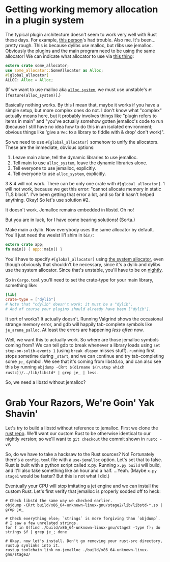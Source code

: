 # Getting working memory allocation in a plugin system

The typical plugin architecture doesn't seem to work very well with Rust these days.
For example, [this person](https://reddit.com/r/rust/comments/8rh5al/segfaulting_when_using_a_dynamic_library/)'s
had trouble. Also me. It's been... pretty rough.
This is because dylibs use malloc, but rlibs use jemalloc.
Obviously the plugins and the main program need to be using the same allocator!
We can indicate what allocator to use via
[this thing](https://doc.rust-lang.org/unstable-book/language-features/global-allocator.html):

```rust
extern crate some_allocator;
use some_allocator::SomeAllocator as Alloc;
#[global_allocator]
ALLOC: Alloc = Alloc;
```

(If we want to use malloc aka [`alloc_system`](https://doc.rust-lang.org/unstable-book/library-features/alloc-system.html), we must use unstable's `#![feature(alloc_system)]`.)

Basically nothing works.
By this I mean that, maybe it works if you have a simple setup, but more complex ones do not.
I don't know what "complex" actually means here,
but it probably involves things like "plugin refers to items in main"
and "you've actually somehow gotten jemalloc's code to run
(because I still have no idea how to do this in an isolated environment;
obvious things like 'give a `Vec` to a library to fiddle with & drop' don't work)".


So we need to use `#[global_allocator]` somehow to unify the allocators.
These are the immediate, obvious options:

1. Leave main alone, tell the dynamic libraries to use jemalloc.
2. Tell main to use `alloc_system`, leave the dynamic libraries alone.
3. Tell everyone to use jemalloc, explicitly.
4. Tell everyone to use `alloc_system`, explicitly.

3 & 4 will not work.
There can be only one crate with `#[global_allocator]`.
1 will not work, because we get this error: "cannot allocate memory in static TLS block".
I've been getting that error a lot, and so far it hasn't helped anything.
Okay! So let's use solution #2.

It doesn't work. Jemalloc remains embedded in libstd. Oh no!

But you are in luck, for I have come bearing solutions! (Sorta.)

Make main a dylib. Now everybody uses the same allocator by default.
You'll just need the weeist li'l shim in `bin/`:
```rust
extern crate app;
fn main() { app::main() }
```

You'll have to specify `#[global_allocator]` using [the system allocator](https://doc.rust-lang.org/unstable-book/library-features/alloc-system.html),
even though obviously that shouldn't be necessary, since it's a dylib and dylibs use the system allocator.
Since that's unstable, you'll have to be on [nightly](just_use_nightly.md).

So in `Cargo.toml` you'll need to set the crate-type for your main library, something like:

```toml
[lib]
crate-type = ["dylib"]
# Note that "cdylib" doesn't work; it must be a "dylib".
# And of course your plugins should already have been ["dylib"].
```

It sort of works? It actually doesn't. Running Valgrind shows the occasional strange memory error, and gdb will happily tab-complete symbols like `je_arena_palloc`. At least the errors are happening *less often* now.

Well, we want this to actually work. So where are those jemalloc symbols coming from? We can tell gdb to break whenever a library loads using `set stop-on-solib-events 1` (using `break dlopen` misses stuff). `run`ning first stops sometime during `_start`, and we can `c`ontinue and try tab-completing some `je_` symbol. We see that it's coming from libstd.so, and can also see this by running `objdump -CRrt $(dirname $(rustup which rustc))/../lib/libstd* | grep je_ | less`.

So, we need a libstd without jemalloc?

# Grab Your Razors, We're Goin' Yak Shavin'
Let's try to build a libstd without reference to jemalloc.
First we clone the [rust repo](http://github.com/rust-lang/rust/).
We'll want our custom Rust to be otherwise identical to our nightly version; so we'll want to `git checkout` the commit shown in `rustc -vV`.

So, do we have to take a hacksaw to the Rust sources? No! Fortunately there's a `config.toml` file with a `use-jemalloc` option. Let's set that to false. Rust is built with a python script called x.py. Running `x.py build` will build, and it'll also take something like an hour and a half. ...Yeah. (Maybe `x.py stage1` would be faster? But this is not what I did.)

Eventually your CPU will stop imitating a jet engine and we can install the custom Rust. Let's first verify that jemalloc is properly sodded off to heck:

```
# Check libstd the same way we checked earlier.
objdump -CRrt build/x86_64-unknown-linux-gnu/stage2/lib/libstd-*.so | grep je_

# Check everything else; `strings` is more forgiving than `objdump`.
# I saw a few unrelated strings.
for f in $(find ./build/x86_64-unknown-linux-gnu/stage2 -type f); do strings $f | grep je_; done

# Okay, now let's install. Don't go removing your rust-src directory, rustup symlinks into it.
rustup toolchain link no-jemalloc ./build/x86_64-unknown-linux-gnu/stage2/
```
